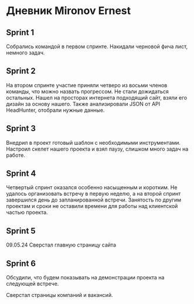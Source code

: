 # Дневник Mironov Ernest

## Sprint 1

Собрались командой в первом спринте. Накидали черновой фича лист, немного задач.

## Sprint 2

На втором спринте участие приняли четверо из восьми членов команды, что можно назвать прогрессом. Не стали дожидаться остальных. Нашел на просторах интернета подходящий сайт, взяли его дизайн за основу нашего. Также анализировали JSON от API HeadHunter, отобрали нужные данные.

## Sprint 3

Внедрил в проект готовый шаблон с необходимыми инструментами. Настроил скелет нашего проекта и взял паузу, слишком много задач на работе.

## Sprint 4

Четвертый спринт оказался особенно насыщенным и коротким. Не удалось организовать встречу в первую неделю, а на второй спринт завершился день до запланированной встречи. Занятость по другим проектам и сроки не оставили времени для работы над клиентской частью проекта.

## Sprint 5

09.05.24 Сверстал главную страницу сайта

## Sprint 6

Обсудили, что будем показывать на демонстрации проекта на следующей встрече.

Сверстал страницы компаний и вакансий.
